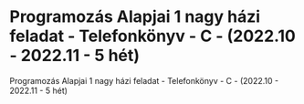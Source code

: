 # Programozás Alapjai 1 nagy házi feladat - Telefonkönyv - C - (2022.10 - 2022.11 - 5 hét)
Programozás Alapjai 1 nagy házi feladat - Telefonkönyv - C - (2022.10 - 2022.11 - 5 hét)
